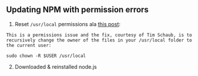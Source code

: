 ## Updating NPM with permission errors

1. Reset `/usr/local` permissions ala [this post](http://www.daigo.org/2013/11/installing-npm-on-mavericks-macbook-pro/):

```
This is a permissions issue and the fix, courtesy of Tim Schaub, is to recursively change the owner of the files in your /usr/local folder to the current user:

sudo chown -R $USER /usr/local
```
2. Downloaded & reinstalled node.js
